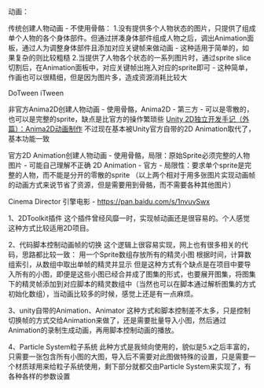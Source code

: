 动画：

传统创建人物动画 - 不使用骨骼：
1.没有提供多个人物状态的图片，只提供了组成单个人物的各个身体部件。但通过拼凑身体部件组成人物之后，调出Animation面板，通过人为调整身体部件且添加对应关键帧来做动画 - 这种适用于简单的，如果复杂的则比较粗糙
2.当提供了人物各个状态的一系列图片时，通过sprite slice切割后，在Animation面板中，对应关键帧出拖入对应的sprite即可 - 这种简单，作画也可以很精细，但是因为图片多，造成资源消耗比较大

DoTween
iTween

非官方Anima2D创建人物动画 - 使用骨骼，Anima2D - 第三方 - 可以是零散的，也可以是完整的sprite，缺点是比官方的操作繁琐些
[Unity 2D独立开发手记（外篇）：Anima2D动画制作](https://blog.csdn.net/hzt9565/article/details/78927288)
不过现在基本被Unity官方自带的2D Animation取代了，基本功能一致

官方2D Animation创建人物动画 - 使用骨骼，局限：原始Sprite必须完整的人物图片 - 可能自己理解不正确
2D Animation - 官方 - 局限性：要求单个sprite是完整的人物，而不能是分开的零散的sprite
（以上两个相对于用多张图片实现动画帧的动画方式来说节省了资源，但是需要用到骨骼，而不需要各种其他图片）

Cinema Director 引擎电影 - https://pan.baidu.com/s/1nvuvSwx

1、2DToolkit插件
这个插件曾经风靡一时，实现帧动画还是很容易的。个人感觉这种方式比较适用2D项目。

2、代码脚本控制动画帧的切换
这个逻辑上很容易实现，网上也有很多相关的代码，思路都比较一致：
用一个Sprite数组存放所有的精灵小图
根据时间，计算数组索引，从数组中取出单帧的精灵并显示
但是这种方式有个缺点是在项目中要导入所有的小图，即便是这些小图已经合并成了图集的形式，也要展开图集，将图集下的精灵帧添加到对应脚本的精灵数组中（当然也可以在脚本通过解析图集的方式初始化数组），当动画比较多的时候，感觉上还是有一点麻烦。

3、unity自带的Animation、Animator
这种方式和脚本控制差不太多，只是控制切换帧的方式交给Animation来做了，还是需要批量导入小图，然后通过Animation的录制生成动画，再用脚本控制动画的播放。

4、Particle System粒子系统
此种方式是我倾向使用的，貌似是5.x之后丰富的，只需要一张包含所有小图的大图，导入后不需要对此图做特殊的设置，只是需要一个材质球用来给粒子系统使用，剩下部分就都交由Particle System来实现了，有各种各样的参数设置